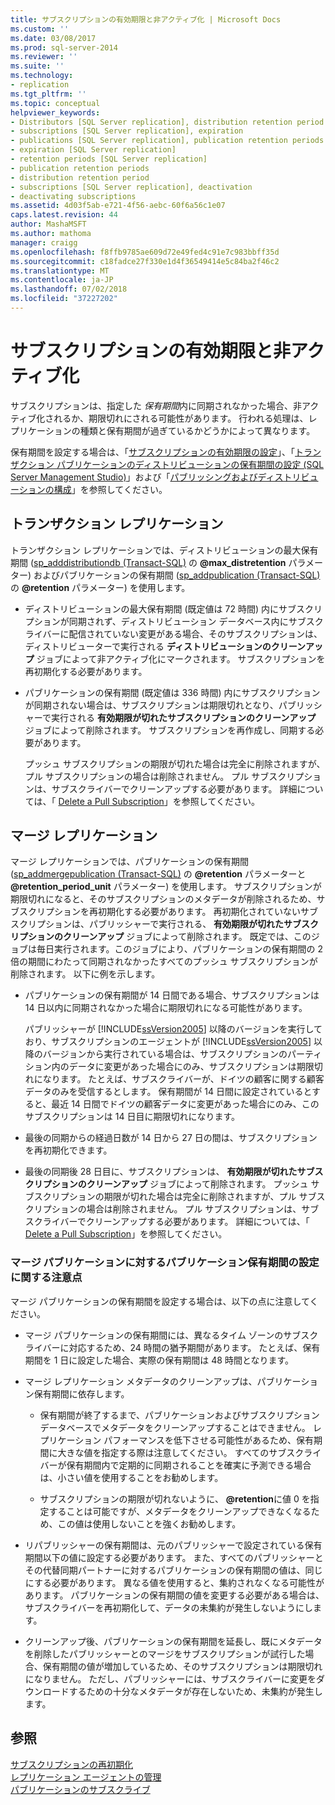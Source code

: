 ```yaml
---
title: サブスクリプションの有効期限と非アクティブ化 | Microsoft Docs
ms.custom: ''
ms.date: 03/08/2017
ms.prod: sql-server-2014
ms.reviewer: ''
ms.suite: ''
ms.technology:
- replication
ms.tgt_pltfrm: ''
ms.topic: conceptual
helpviewer_keywords:
- Distributors [SQL Server replication], distribution retention period
- subscriptions [SQL Server replication], expiration
- publications [SQL Server replication], publication retention periods
- expiration [SQL Server replication]
- retention periods [SQL Server replication]
- publication retention periods
- distribution retention period
- subscriptions [SQL Server replication], deactivation
- deactivating subscriptions
ms.assetid: 4d03f5ab-e721-4f56-aebc-60f6a56c1e07
caps.latest.revision: 44
author: MashaMSFT
ms.author: mathoma
manager: craigg
ms.openlocfilehash: f8ffb9785ae609d72e49fed4c91e7c983bbff35d
ms.sourcegitcommit: c18fadce27f330e1d4f36549414e5c84ba2f46c2
ms.translationtype: MT
ms.contentlocale: ja-JP
ms.lasthandoff: 07/02/2018
ms.locfileid: "37227202"
---
```

# <a name="subscription-expiration-and-deactivation"></a>サブスクリプションの有効期限と非アクティブ化
  サブスクリプションは、指定した *保有期間*内に同期されなかった場合、非アクティブ化されるか、期限切れにされる可能性があります。 行われる処理は、レプリケーションの種類と保有期間が過ぎているかどうかによって異なります。  
  
 保有期間を設定する場合は、「[サブスクリプションの有効期限の設定](publish/set-the-expiration-period-for-subscriptions.md)」、「[トランザクション パブリケーションのディストリビューションの保有期間の設定 &#40;SQL Server Management Studio&#41;](set-distribution-retention-period-for-transactional-publications.md)」および「[パブリッシングおよびディストリビューションの構成](configure-publishing-and-distribution.md)」を参照してください。  
  
## <a name="transactional-replication"></a>トランザクション レプリケーション  
 トランザクション レプリケーションでは、ディストリビューションの最大保有期間 ([sp_adddistributiondb &#40;Transact-SQL&#41;](/sql/relational-databases/system-stored-procedures/sp-adddistributiondb-transact-sql) の **@max_distretention** パラメーター) およびパブリケーションの保有期間 ([sp_addpublication &#40;Transact-SQL&#41;](/sql/relational-databases/system-stored-procedures/sp-addpublication-transact-sql) の **@retention** パラメーター) を使用します。  
  
-   ディストリビューションの最大保有期間 (既定値は 72 時間) 内にサブスクリプションが同期されず、ディストリビューション データベース内にサブスクライバーに配信されていない変更がある場合、そのサブスクリプションは、ディストリビューターで実行される **ディストリビューションのクリーンアップ** ジョブによって非アクティブ化にマークされます。 サブスクリプションを再初期化する必要があります。  
  
-   パブリケーションの保有期間 (既定値は 336 時間) 内にサブスクリプションが同期されない場合は、サブスクリプションは期限切れとなり、パブリッシャーで実行される **有効期限が切れたサブスクリプションのクリーンアップ** ジョブによって削除されます。 サブスクリプションを再作成し、同期する必要があります。  
  
     プッシュ サブスクリプションの期限が切れた場合は完全に削除されますが、プル サブスクリプションの場合は削除されません。 プル サブスクリプションは、サブスクライバーでクリーンアップする必要があります。 詳細については、「 [Delete a Pull Subscription](delete-a-pull-subscription.md)」を参照してください。  
  
## <a name="merge-replication"></a>マージ レプリケーション  
 マージ レプリケーションでは、パブリケーションの保有期間 ([sp_addmergepublication &#40;Transact-SQL&#41;](/sql/relational-databases/system-stored-procedures/sp-addmergepublication-transact-sql) の **@retention** パラメーターと **@retention_period_unit** パラメーター) を使用します。 サブスクリプションが期限切れになると、そのサブスクリプションのメタデータが削除されるため、サブスクリプションを再初期化する必要があります。 再初期化されていないサブスクリプションは、パブリッシャーで実行される、 **有効期限が切れたサブスクリプションのクリーンアップ** ジョブによって削除されます。 既定では、このジョブは毎日実行されます。このジョブにより、パブリケーションの保有期間の 2 倍の期間にわたって同期されなかったすべてのプッシュ サブスクリプションが削除されます。 以下に例を示します。  
  
-   パブリケーションの保有期間が 14 日間である場合、サブスクリプションは 14 日以内に同期されなかった場合に期限切れになる可能性があります。  
  
     パブリッシャーが [!INCLUDE[ssVersion2005](../../includes/ssversion2005-md.md)] 以降のバージョンを実行しており、サブスクリプションのエージェントが [!INCLUDE[ssVersion2005](../../includes/ssversion2005-md.md)] 以降のバージョンから実行されている場合は、サブスクリプションのパーティション内のデータに変更があった場合にのみ、サブスクリプションは期限切れになります。 たとえば、サブスクライバーが、ドイツの顧客に関する顧客データのみを受信するとします。 保有期間が 14 日間に設定されているとすると、最近 14 日間でドイツの顧客データに変更があった場合にのみ、このサブスクリプションは 14 日目に期限切れになります。  
  
-   最後の同期からの経過日数が 14 日から 27 日の間は、サブスクリプションを再初期化できます。  
  
-   最後の同期後 28 日目に、サブスクリプションは、 **有効期限が切れたサブスクリプションのクリーンアップ** ジョブによって削除されます。 プッシュ サブスクリプションの期限が切れた場合は完全に削除されますが、プル サブスクリプションの場合は削除されません。 プル サブスクリプションは、サブスクライバーでクリーンアップする必要があります。 詳細については、「 [Delete a Pull Subscription](delete-a-pull-subscription.md)」を参照してください。  
  
### <a name="considerations-for-setting-the-publication-retention-period-for-merge-publications"></a>マージ パブリケーションに対するパブリケーション保有期間の設定に関する注意点  
 マージ パブリケーションの保有期間を設定する場合は、以下の点に注意してください。  
  
-   マージ パブリケーションの保有期間には、異なるタイム ゾーンのサブスクライバーに対応するため、24 時間の猶予期間があります。 たとえば、保有期間を 1 日に設定した場合、実際の保有期間は 48 時間となります。  
  
-   マージ レプリケーション メタデータのクリーンアップは、パブリケーション保有期間に依存します。  
  
    -   保有期間が終了するまで、パブリケーションおよびサブスクリプション データベースでメタデータをクリーンアップすることはできません。 レプリケーション パフォーマンスを低下させる可能性があるため、保有期間に大きな値を指定する際は注意してください。 すべてのサブスクライバーが保有期間内で定期的に同期されることを確実に予測できる場合は、小さい値を使用することをお勧めします。  
  
    -   サブスクリプションの期限が切れないように、 **@retention**に値 0 を指定することは可能ですが、メタデータをクリーンアップできなくなるため、この値は使用しないことを強くお勧めします。  
  
-   リパブリッシャーの保有期間は、元のパブリッシャーで設定されている保有期間以下の値に設定する必要があります。 また、すべてのパブリッシャーとその代替同期パートナーに対するパブリケーションの保有期間の値は、同じにする必要があります。 異なる値を使用すると、集約されなくなる可能性があります。 パブリケーションの保有期間の値を変更する必要がある場合は、サブスクライバーを再初期化して、データの未集約が発生しないようにします。  
  
-   クリーンアップ後、パブリケーションの保有期間を延長し、既にメタデータを削除したパブリッシャーとのマージをサブスクリプションが試行した場合、保有期間の値が増加しているため、そのサブスクリプションは期限切れになりません。 ただし、パブリッシャーには、サブスクライバーに変更をダウンロードするための十分なメタデータが存在しないため、未集約が発生します。  
  
## <a name="see-also"></a>参照  
 [サブスクリプションの再初期化](reinitialize-subscriptions.md)   
 [レプリケーション エージェントの管理](agents/replication-agent-administration.md)   
 [パブリケーションのサブスクライブ](subscribe-to-publications.md)  
  
  
